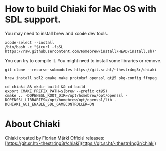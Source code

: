 # How to build Chiaki for Mac OS with SDL support.

You may need to install brew and xcode dev tools.
```
xcode-select --install
/bin/bash -c "$(curl -fsSL https://raw.githubusercontent.com/Homebrew/install/HEAD/install.sh)"
```

You can try to compile it. You might need to install some libraries or remove.
```
git clone --recurse-submodules https://git.sr.ht/~thestr4ng3r/chiaki

brew install sdl2 cmake make protobuf openssl qt@5 pkg-config ffmpeg

cd chiaki && mkdir build && cd build
export CMAKE_PREFIX_PATH=$(brew --prefix qt@5)
cmake .. -DOPENSSL_ROOT_DIR=/opt/homebrew/opt/openssl -DOPENSSL_LIBRARIES=/opt/homebrew/opt/openssl/lib -DCHIAKI_GUI_ENABLE_SDL_GAMECONTROLLER=ON
```

# About Chiaki
Chiaki created by Florian Märkl
Official releases:
[https://git.sr.ht/~thestr4ng3r/chiaki](https://git.sr.ht/~thestr4ng3r/chiaki)
